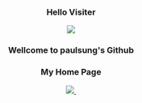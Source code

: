 <!--타이틀 부분-->
<h3 align="center">Hello Visiter</h3>
<div align="center">
  <a href="https://hits.seeyoufarm.com"><img src="https://hits.seeyoufarm.com/api/count/incr/badge.svg?url=https%3A%2F%2Fgithub.com%2Fpaulsung97&count_bg=%23000000&title_bg=%23555555&icon=github.svg&icon_color=%23000000&title=hits&edge_flat=false"/></a>
</div>

<h3 align="center"> Wellcome to paulsung's Github</h3>
<div align="center">
  <h3>My Home Page </h3>
  <a href="https://paulsung.netlify.app/">
    <img src="https://img.shields.io/badge/Paulsung Home page-1EBC8F?style=for-the-badge&logo=velog&logoColor=white" />&nbsp
</div>
